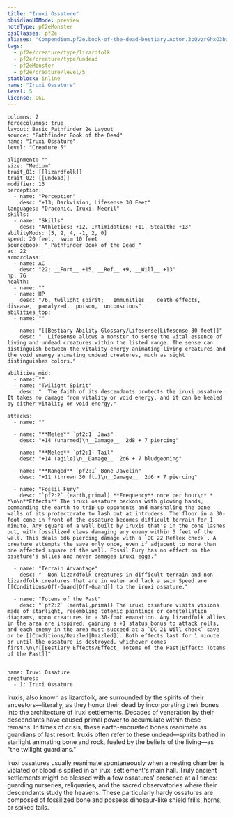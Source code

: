 ```yaml
---
title: "Iruxi Ossature"
obsidianUIMode: preview
noteType: pf2eMonster
cssClasses: pf2e
aliases: "Compendium.pf2e.book-of-the-dead-bestiary.Actor.3pQvzrGhxO3bUwYT" 
tags:
  - pf2e/creature/type/lizardfolk
  - pf2e/creature/type/undead
  - pf2eMonster
  - pf2e/creature/level/5
statblock: inline
name: "Iruxi Ossature"
level: 5
license: OGL
---
```


```statblock
columns: 2
forcecolumns: true
layout: Basic Pathfinder 2e Layout
source: "Pathfinder Book of the Dead"
name: "Iruxi Ossature"
level: "Creature 5"

alignment: ""
size: "Medium"
trait_01: [[lizardfolk]]
trait_02: [[undead]]
modifier: 13
perception:
  - name: "Perception"
    desc: "+13; Darkvision, Lifesense 30 Feet"
languages: "Draconic, Iruxi, Necril"
skills:
  - name: "Skills"
    desc: "Athletics: +12, Intimidation: +11, Stealth: +13"
abilityMods: [5, 2, 4, -1, 2, 0]
speed: 20 feet,  swim 10 feet
sourcebook: "_Pathfinder Book of the Dead_"
ac: 22
armorclass:
  - name: AC
    desc: "22; __Fort__ +15, __Ref__ +9, __Will__ +13"
hp: 76
health:
  - name: ""
  - name: HP
    desc: "76, twilight spirit; __Immunities__  death effects,  disease,  paralyzed,  poison,  unconscious"
abilities_top:
  - name: ""

  - name: "[[Bestiary Ability Glossary/Lifesense|Lifesense 30 feet]]"
    desc: "  Lifesense allows a monster to sense the vital essence of living and undead creatures within the listed range. The sense can distinguish between the vitality energy animating living creatures and the void energy animating undead creatures, much as sight distinguishes colors."

abilities_mid:
  - name: ""
  - name: "Twilight Spirit"
    desc: "  The faith of its descendants protects the iruxi ossature. It takes no damage from vitality or void energy, and it can be healed by either vitality or void energy."

attacks:
  - name: ""

  - name: "**Melee** `pf2:1` Jaws"
    desc: "+14 (unarmed)\n__Damage__  2d8 + 7 piercing"

  - name: "**Melee** `pf2:1` Tail"
    desc: "+14 (agile)\n__Damage__  2d6 + 7 bludgeoning"

  - name: "**Ranged** `pf2:1` Bone Javelin"
    desc: "+11 (thrown 30 ft.)\n__Damage__  2d6 + 7 piercing"

  - name: "Fossil Fury"
    desc: "`pf2:2` (earth,primal) **Frequency** once per hour\n* * *\n\n**Effects** The iruxi ossature beckons with glowing hands, commanding the earth to trip up opponents and marshaling the bone walls of its protectorate to lash out at intruders. The floor in a 30-foot cone in front of the ossature becomes difficult terrain for 1 minute. Any square of a wall built by iruxis that's in the cone lashes out, with fossilized claws damaging any enemy within 5 feet of the wall. This deals 6d6 piercing damage with a `DC 22 Reflex check`. A creature attempts the save only once, even if adjacent to more than one affected square of the wall. Fossil Fury has no effect on the ossature's allies and never damages iruxi eggs."

  - name: "Terrain Advantage"
    desc: "  Non-lizardfolk creatures in difficult terrain and non-lizardfolk creatures that are in water and lack a swim Speed are [[Conditions/Off-Guard|Off-Guard]] to the iruxi ossature."

  - name: "Totems of the Past"
    desc: "`pf2:2` (mental,primal) The iruxi ossature visits visions made of starlight, resembling totemic paintings or constellation diagrams, upon creatures in a 30-foot emanation. Any lizardfolk allies in the area are inspired, gaining a +1 status bonus to attack rolls, and each enemy in the area must succeed at a `DC 21 Will check` save or be [[Conditions/Dazzled|Dazzled]]. Both effects last for 1 minute or until the ossature is destroyed, whichever comes first.\n\n[[Bestiary Effects/Effect_ Totems of the Past|Effect: Totems of the Past]]"
 
```

```encounter-table
name: Iruxi Ossature
creatures:
  - 1: Iruxi Ossature
```



Iruxis, also known as lizardfolk, are surrounded by the spirits of their ancestors—literally, as they honor their dead by incorporating their bones into the architecture of iruxi settlements. Decades of veneration by their descendants have caused primal power to accumulate within these remains. In times of crisis, these earth-encrusted bones reanimate as guardians of last resort. Iruxis often refer to these undead—spirits bathed in starlight animating bone and rock, fueled by the beliefs of the living—as "the twilight guardians."

Iruxi ossatures usually reanimate spontaneously when a nesting chamber is violated or blood is spilled in an iruxi settlement's main hall. Truly ancient settlements might be blessed with a few ossatures' presence at all times: guarding nurseries, reliquaries, and the sacred observatories where their descendants study the heavens. These particularly hardy ossatures are composed of fossilized bone and possess dinosaur-like shield frills, horns, or spiked tails.
